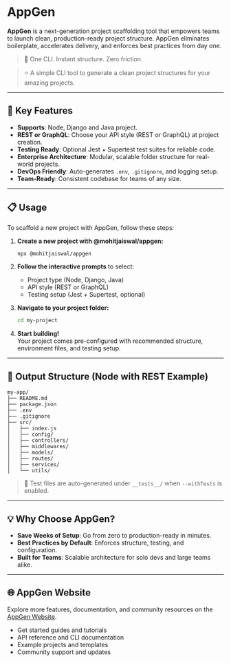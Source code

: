 # AppGen

**AppGen** is a next-generation project scaffolding tool that empowers teams to launch clean, production-ready project structure. AppGen eliminates boilerplate, accelerates delivery, and enforces best practices from day one.

> 🚀 One CLI. Instant structure. Zero friction.

> ⭐️ A simple CLI tool to generate a clean project structures for your amazing projects.

---

## 🚀 Key Features

- **Supports**: Node, Django and Java project.
- **REST or GraphQL**: Choose your API style (REST or GraphQL) at project creation.
- **Testing Ready**: Optional Jest + Supertest test suites for reliable code.
- **Enterprise Architecture**: Modular, scalable folder structure for real-world projects.
- **DevOps Friendly**: Auto-generates `.env`, `.gitignore`, and logging setup.
- **Team-Ready**: Consistent codebase for teams of any size.

---

## 📋 Usage

To scaffold a new project with AppGen, follow these steps:

1. **Create a new project with @mohitjaiswal/appgen:**

   ```bash
   npx @mohitjaiswal/appgen
   ```

2. **Follow the interactive prompts** to select:

   - Project type (Node, Django, Java)
   - API style (REST or GraphQL)
   - Testing setup (Jest + Supertest, optional)

3. **Navigate to your project folder:**

   ```bash
   cd my-project
   ```

4. **Start building!**  
   Your project comes pre-configured with recommended structure, environment files, and testing setup.

---

## 🚀 Output Structure (Node with REST Example)

```
my-app/
├── README.md
├── package.json
├── .env
├── .gitignore
├── src/
│   ├── index.js
│   ├── config/
│   ├── controllers/
│   ├── middlewares/
│   ├── models/
│   ├── routes/
│   ├── services/
│   └── utils/
```

> 🧪 Test files are auto-generated under `__tests__/` when `--withTests` is enabled.

---

## 💡 Why Choose AppGen?

- **Save Weeks of Setup**: Go from zero to production-ready in minutes.
- **Best Practices by Default**: Enforces structure, testing, and configuration.
- **Built for Teams**: Scalable architecture for solo devs and large teams alike.

---

## 🌐 AppGen Website

Explore more features, documentation, and community resources on the [AppGen Website](https://mohitjaiswal-appgen.netlify.app/).

- Get started guides and tutorials
- API reference and CLI documentation
- Example projects and templates
- Community support and updates
